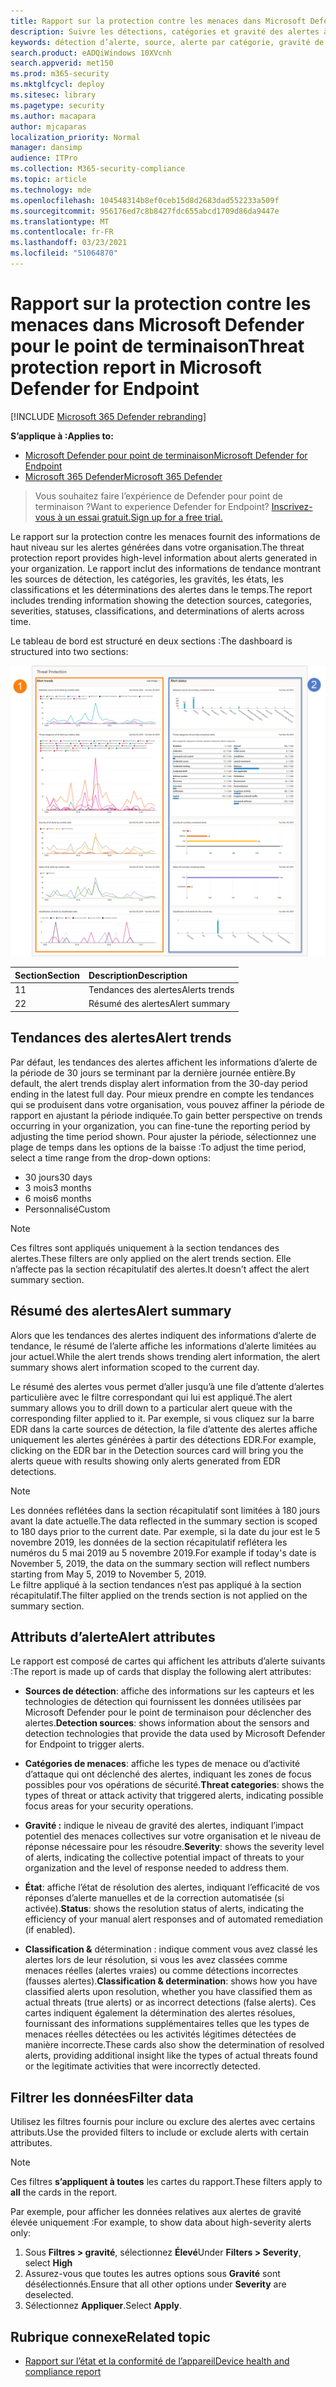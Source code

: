 ```yaml
---
title: Rapport sur la protection contre les menaces dans Microsoft Defender ATP
description: Suivre les détections, catégories et gravité des alertes à l’aide du rapport de protection contre les menaces
keywords: détection d’alerte, source, alerte par catégorie, gravité de l’alerte, classification des alertes, détermination
search.product: eADQiWindows 10XVcnh
search.appverid: met150
ms.prod: m365-security
ms.mktglfcycl: deploy
ms.sitesec: library
ms.pagetype: security
ms.author: macapara
author: mjcaparas
localization_priority: Normal
manager: dansimp
audience: ITPro
ms.collection: M365-security-compliance
ms.topic: article
ms.technology: mde
ms.openlocfilehash: 104548314b8ef0ceb15d8d2683dad552233a509f
ms.sourcegitcommit: 956176ed7c8b8427fdc655abcd1709d86da9447e
ms.translationtype: MT
ms.contentlocale: fr-FR
ms.lasthandoff: 03/23/2021
ms.locfileid: "51064870"
---
```

# <a name="threat-protection-report-in-microsoft-defender-for-endpoint"></a><span data-ttu-id="cd9b8-104">Rapport sur la protection contre les menaces dans Microsoft Defender pour le point de terminaison</span><span class="sxs-lookup"><span data-stu-id="cd9b8-104">Threat protection report in Microsoft Defender for Endpoint</span></span>

[!INCLUDE [Microsoft 365 Defender rebranding](../../includes/microsoft-defender.md)]


<span data-ttu-id="cd9b8-105">**S’applique à :**</span><span class="sxs-lookup"><span data-stu-id="cd9b8-105">**Applies to:**</span></span>
- [<span data-ttu-id="cd9b8-106">Microsoft Defender pour point de terminaison</span><span class="sxs-lookup"><span data-stu-id="cd9b8-106">Microsoft Defender for Endpoint</span></span>](https://go.microsoft.com/fwlink/p/?linkid=2146631)
- [<span data-ttu-id="cd9b8-107">Microsoft 365 Defender</span><span class="sxs-lookup"><span data-stu-id="cd9b8-107">Microsoft 365 Defender</span></span>](https://go.microsoft.com/fwlink/?linkid=2118804)


> <span data-ttu-id="cd9b8-108">Vous souhaitez faire l’expérience de Defender pour point de terminaison ?</span><span class="sxs-lookup"><span data-stu-id="cd9b8-108">Want to experience Defender for Endpoint?</span></span> [<span data-ttu-id="cd9b8-109">Inscrivez-vous à un essai gratuit.</span><span class="sxs-lookup"><span data-stu-id="cd9b8-109">Sign up for a free trial.</span></span>](https://www.microsoft.com/microsoft-365/windows/microsoft-defender-atp?ocid=docs-wdatp-pullalerts-abovefoldlink) 

<span data-ttu-id="cd9b8-110">Le rapport sur la protection contre les menaces fournit des informations de haut niveau sur les alertes générées dans votre organisation.</span><span class="sxs-lookup"><span data-stu-id="cd9b8-110">The threat protection report provides high-level information about alerts generated in your organization.</span></span> <span data-ttu-id="cd9b8-111">Le rapport inclut des informations de tendance montrant les sources de détection, les catégories, les gravités, les états, les classifications et les déterminations des alertes dans le temps.</span><span class="sxs-lookup"><span data-stu-id="cd9b8-111">The report includes trending information showing the detection sources, categories, severities, statuses, classifications, and determinations of alerts across time.</span></span>

<span data-ttu-id="cd9b8-112">Le tableau de bord est structuré en deux sections :</span><span class="sxs-lookup"><span data-stu-id="cd9b8-112">The dashboard is structured into two sections:</span></span>

![Image du rapport sur la protection contre les menaces](images/threat-protection-reports.png)

<span data-ttu-id="cd9b8-114">Section</span><span class="sxs-lookup"><span data-stu-id="cd9b8-114">Section</span></span> | <span data-ttu-id="cd9b8-115">Description</span><span class="sxs-lookup"><span data-stu-id="cd9b8-115">Description</span></span> 
:---|:---
<span data-ttu-id="cd9b8-116">1</span><span class="sxs-lookup"><span data-stu-id="cd9b8-116">1</span></span> | <span data-ttu-id="cd9b8-117">Tendances des alertes</span><span class="sxs-lookup"><span data-stu-id="cd9b8-117">Alerts trends</span></span>
<span data-ttu-id="cd9b8-118">2</span><span class="sxs-lookup"><span data-stu-id="cd9b8-118">2</span></span> | <span data-ttu-id="cd9b8-119">Résumé des alertes</span><span class="sxs-lookup"><span data-stu-id="cd9b8-119">Alert summary</span></span>

## <a name="alert-trends"></a><span data-ttu-id="cd9b8-120">Tendances des alertes</span><span class="sxs-lookup"><span data-stu-id="cd9b8-120">Alert trends</span></span>
<span data-ttu-id="cd9b8-121">Par défaut, les tendances des alertes affichent les informations d’alerte de la période de 30 jours se terminant par la dernière journée entière.</span><span class="sxs-lookup"><span data-stu-id="cd9b8-121">By default, the alert trends display alert information from the 30-day period ending in the latest full day.</span></span> <span data-ttu-id="cd9b8-122">Pour mieux prendre en compte les tendances qui se produisent dans votre organisation, vous pouvez affiner la période de rapport en ajustant la période indiquée.</span><span class="sxs-lookup"><span data-stu-id="cd9b8-122">To gain better perspective on trends occurring in your organization, you can fine-tune the reporting period by adjusting the time period shown.</span></span> <span data-ttu-id="cd9b8-123">Pour ajuster la période, sélectionnez une plage de temps dans les options de la baisse :</span><span class="sxs-lookup"><span data-stu-id="cd9b8-123">To adjust the time period, select a time range from the drop-down options:</span></span>

- <span data-ttu-id="cd9b8-124">30 jours</span><span class="sxs-lookup"><span data-stu-id="cd9b8-124">30 days</span></span>
- <span data-ttu-id="cd9b8-125">3 mois</span><span class="sxs-lookup"><span data-stu-id="cd9b8-125">3 months</span></span>
- <span data-ttu-id="cd9b8-126">6 mois</span><span class="sxs-lookup"><span data-stu-id="cd9b8-126">6 months</span></span>
- <span data-ttu-id="cd9b8-127">Personnalisé</span><span class="sxs-lookup"><span data-stu-id="cd9b8-127">Custom</span></span>

>[!NOTE]
><span data-ttu-id="cd9b8-128">Ces filtres sont appliqués uniquement à la section tendances des alertes.</span><span class="sxs-lookup"><span data-stu-id="cd9b8-128">These filters are only applied on the alert trends section.</span></span> <span data-ttu-id="cd9b8-129">Elle n’affecte pas la section récapitulatif des alertes.</span><span class="sxs-lookup"><span data-stu-id="cd9b8-129">It doesn't affect the alert summary section.</span></span>


## <a name="alert-summary"></a><span data-ttu-id="cd9b8-130">Résumé des alertes</span><span class="sxs-lookup"><span data-stu-id="cd9b8-130">Alert summary</span></span>
<span data-ttu-id="cd9b8-131">Alors que les tendances des alertes indiquent des informations d’alerte de tendance, le résumé de l’alerte affiche les informations d’alerte limitées au jour actuel.</span><span class="sxs-lookup"><span data-stu-id="cd9b8-131">While the alert trends shows trending alert information, the alert summary shows alert information scoped to the current day.</span></span>

 <span data-ttu-id="cd9b8-132">Le résumé des alertes vous permet d’aller jusqu’à une file d’attente d’alertes particulière avec le filtre correspondant qui lui est appliqué.</span><span class="sxs-lookup"><span data-stu-id="cd9b8-132">The alert summary allows you to drill down to a particular alert queue with the corresponding filter applied to it.</span></span> <span data-ttu-id="cd9b8-133">Par exemple, si vous cliquez sur la barre EDR dans la carte sources de détection, la file d’attente des alertes affiche uniquement les alertes générées à partir des détections EDR.</span><span class="sxs-lookup"><span data-stu-id="cd9b8-133">For example, clicking on the EDR bar in the Detection sources card will bring you the alerts queue with results showing only alerts generated from EDR detections.</span></span> 

>[!NOTE]
><span data-ttu-id="cd9b8-134">Les données reflétées dans la section récapitulatif sont limitées à 180 jours avant la date actuelle.</span><span class="sxs-lookup"><span data-stu-id="cd9b8-134">The data reflected in the summary section is scoped to 180 days prior to the current date.</span></span> <span data-ttu-id="cd9b8-135">Par exemple, si la date du jour est le 5 novembre 2019, les données de la section récapitulatif reflétera les numéros du 5 mai 2019 au 5 novembre 2019.</span><span class="sxs-lookup"><span data-stu-id="cd9b8-135">For example if today's date is November 5, 2019, the data on the summary section will reflect numbers starting from May 5, 2019 to November 5, 2019.</span></span><br>
> <span data-ttu-id="cd9b8-136">Le filtre appliqué à la section tendances n’est pas appliqué à la section récapitulatif.</span><span class="sxs-lookup"><span data-stu-id="cd9b8-136">The filter applied on the trends section is not applied on the summary section.</span></span> 

## <a name="alert-attributes"></a><span data-ttu-id="cd9b8-137">Attributs d’alerte</span><span class="sxs-lookup"><span data-stu-id="cd9b8-137">Alert attributes</span></span>
<span data-ttu-id="cd9b8-138">Le rapport est composé de cartes qui affichent les attributs d’alerte suivants :</span><span class="sxs-lookup"><span data-stu-id="cd9b8-138">The report is made up of cards that display the following alert attributes:</span></span>

- <span data-ttu-id="cd9b8-139">**Sources de détection**: affiche des informations sur les capteurs et les technologies de détection qui fournissent les données utilisées par Microsoft Defender pour le point de terminaison pour déclencher des alertes.</span><span class="sxs-lookup"><span data-stu-id="cd9b8-139">**Detection sources**: shows information about the sensors and detection technologies that provide the data used by Microsoft Defender for Endpoint to trigger alerts.</span></span>

- <span data-ttu-id="cd9b8-140">**Catégories de menaces**: affiche les types de menace ou d’activité d’attaque qui ont déclenché des alertes, indiquant les zones de focus possibles pour vos opérations de sécurité.</span><span class="sxs-lookup"><span data-stu-id="cd9b8-140">**Threat categories**: shows the types of threat or attack activity that triggered alerts, indicating possible focus areas for your security operations.</span></span>

- <span data-ttu-id="cd9b8-141">**Gravité :** indique le niveau de gravité des alertes, indiquant l’impact potentiel des menaces collectives sur votre organisation et le niveau de réponse nécessaire pour les résoudre.</span><span class="sxs-lookup"><span data-stu-id="cd9b8-141">**Severity**: shows the severity level of alerts, indicating the collective potential impact of threats to your organization and the level of response needed to address them.</span></span>

- <span data-ttu-id="cd9b8-142">**État**: affiche l’état de résolution des alertes, indiquant l’efficacité de vos réponses d’alerte manuelles et de la correction automatisée (si activée).</span><span class="sxs-lookup"><span data-stu-id="cd9b8-142">**Status**: shows the resolution status of alerts, indicating the efficiency of your manual alert responses and of automated remediation (if enabled).</span></span> 

- <span data-ttu-id="cd9b8-143">**Classification &** détermination : indique comment vous avez classé les alertes lors de leur résolution, si vous les avez classées comme menaces réelles (alertes vraies) ou comme détections incorrectes (fausses alertes).</span><span class="sxs-lookup"><span data-stu-id="cd9b8-143">**Classification & determination**: shows how you have classified alerts upon resolution, whether you have classified them as actual threats (true alerts) or as incorrect detections (false alerts).</span></span> <span data-ttu-id="cd9b8-144">Ces cartes indiquent également la détermination des alertes résolues, fournissant des informations supplémentaires telles que les types de menaces réelles détectées ou les activités légitimes détectées de manière incorrecte.</span><span class="sxs-lookup"><span data-stu-id="cd9b8-144">These cards also show the determination of resolved alerts, providing additional insight like the types of actual threats found or the legitimate activities that were incorrectly detected.</span></span>


 

## <a name="filter-data"></a><span data-ttu-id="cd9b8-145">Filtrer les données</span><span class="sxs-lookup"><span data-stu-id="cd9b8-145">Filter data</span></span>

<span data-ttu-id="cd9b8-146">Utilisez les filtres fournis pour inclure ou exclure des alertes avec certains attributs.</span><span class="sxs-lookup"><span data-stu-id="cd9b8-146">Use the provided filters to include or exclude alerts with certain attributes.</span></span>

>[!NOTE]
><span data-ttu-id="cd9b8-147">Ces filtres **s’appliquent à toutes** les cartes du rapport.</span><span class="sxs-lookup"><span data-stu-id="cd9b8-147">These filters apply to **all** the cards in the report.</span></span>

<span data-ttu-id="cd9b8-148">Par exemple, pour afficher les données relatives aux alertes de gravité élevée uniquement :</span><span class="sxs-lookup"><span data-stu-id="cd9b8-148">For example, to show data about high-severity alerts only:</span></span>

1. <span data-ttu-id="cd9b8-149">Sous **Filtres > gravité**, sélectionnez **Élevé**</span><span class="sxs-lookup"><span data-stu-id="cd9b8-149">Under **Filters > Severity**, select **High**</span></span>
2. <span data-ttu-id="cd9b8-150">Assurez-vous que toutes les autres options sous **Gravité** sont désélectionnés.</span><span class="sxs-lookup"><span data-stu-id="cd9b8-150">Ensure that all other options under **Severity** are deselected.</span></span>
3. <span data-ttu-id="cd9b8-151">Sélectionnez **Appliquer**.</span><span class="sxs-lookup"><span data-stu-id="cd9b8-151">Select **Apply**.</span></span> 

## <a name="related-topic"></a><span data-ttu-id="cd9b8-152">Rubrique connexe</span><span class="sxs-lookup"><span data-stu-id="cd9b8-152">Related topic</span></span>
- [<span data-ttu-id="cd9b8-153">Rapport sur l’état et la conformité de l’appareil</span><span class="sxs-lookup"><span data-stu-id="cd9b8-153">Device health and compliance report</span></span>](machine-reports.md)
